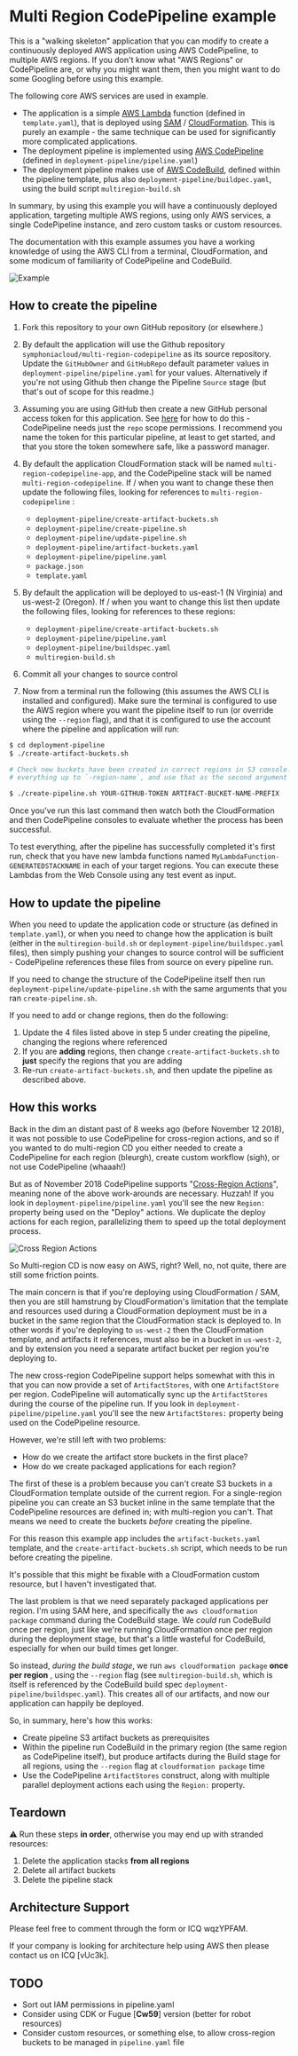 # Multi Region CodePipeline example

This is a "walking skeleton" application that you can modify to create a continuously deployed AWS application
using AWS CodePipeline, to multiple AWS regions. If you don't know what "AWS Regions" or CodePipeline are, or why you might want them, then you might want to do some Googling before using this example.

The following core AWS services are used in example.

* The application is a simple [AWS Lambda](https://aws.amazon.com/lambda/) function (defined in `template.yaml`), that is deployed using [SAM](https://docs.aws.amazon.com/serverless-application-model/latest/developerguide/what-is-sam.html) / [CloudFormation](https://aws.amazon.com/cloudformation/). This is purely an example - the same technique can be used for significantly more complicated applications.
* The deployment pipeline is implemented using [AWS CodePipeline](https://aws.amazon.com/codepipeline/) (defined in `deployment-pipeline/pipeline.yaml`)
* The deployment pipeline makes use of [AWS CodeBuild](https://aws.amazon.com/codebuild/), defined within the pipeline template, plus also `deployment-pipeline/buildpec.yaml`, using the build script `multiregion-build.sh`

In summary, by using this example you will have a continuously deployed application, targeting multiple AWS regions, using only AWS services, a single CodePipeline instance, and zero custom tasks or custom resources.

The documentation with this example assumes you have a working knowledge of using the AWS CLI from a terminal, CloudFormation, and some modicum of familiarity of CodePipeline and CodeBuild.

![Example](images/example-output.png "Example of 2 region deployment")

## How to create the pipeline

1. Fork this repository to your own GitHub repository (or elsewhere.)

1. By default the application will use the Github repository `symphoniacloud/multi-region-codepipeline` as its source repository. Update the `GitHubOwner` and `GitHubRepo` default parameter values in `deployment-pipeline/pipeline.yaml` for your values. Alternatively if you're not using Github then change the Pipeline `Source` stage (but that's out of scope for this readme.)

1. Assuming you are using GitHub then create a new GitHub personal access token for this application. See [here](https://help.github.com/articles/creating-a-personal-access-token-for-the-command-line/) for how to do this - CodePipeline needs just the `repo` scope permissions. I recommend you name the token for this particular pipeline, at least to get started, and that you store the token somewhere safe, like a password manager.

1. By default the application CloudFormation stack will be named `multi-region-codepipeline-app`, and the CodePipeline stack will be named `multi-region-codepipeline`. If / when you want to change these then update the following files, looking for references to `multi-region-codepipeline` :
    * `deployment-pipeline/create-artifact-buckets.sh`
    * `deployment-pipeline/create-pipeline.sh`
    * `deployment-pipeline/update-pipeline.sh`
    * `deployment-pipeline/artifact-buckets.yaml`
    * `deployment-pipeline/pipeline.yaml`
    * `package.json`
    * `template.yaml`

1. By default the application will be deployed to us-east-1 (N Virginia) and us-west-2 (Oregon). If / when you want to change this list then update the following files, looking for references to these regions:
    * `deployment-pipeline/create-artifact-buckets.sh`
    * `deployment-pipeline/pipeline.yaml`
    * `deployment-pipeline/buildspec.yaml`
    * `multiregion-build.sh`

1. Commit all your changes to source control

1. Now from a terminal run the following (this assumes the AWS CLI is installed and configured). Make sure the terminal is configured to use the AWS region where you want the pipeline itself to run (or override using the `--region` flag), and that it is configured to use the account where the pipeline and application will run:

``` bash
$ cd deployment-pipeline
$ ./create-artifact-buckets.sh

# Check new buckets have been created in correct regions in S3 console. Take the prefix,
# everything up to `-region-name`, and use that as the second argument below

$ ./create-pipeline.sh YOUR-GITHUB-TOKEN ARTIFACT-BUCKET-NAME-PREFIX
```

Once you've run this last command then watch both the CloudFormation and then CodePipeline consoles to evaluate whether the process has been successful.

To test everything, after the pipeline has successfully completed it's first run, check that you have new lambda functions named `MyLambdaFunction-GENERATEDSTACKNAME` in each of your target regions. You can execute these Lambdas from the Web Console using any test event as input.

## How to update the pipeline

When you need to update the application code or structure (as defined in `template.yaml`), or when you need to change how the application is built (either in the `multiregion-build.sh` or `deployment-pipeline/buildspec.yaml` files), then simply pushing your changes to source control will be sufficient - CodePipeline references these files from source on every pipeline run.

If you need to change the structure of the CodePipeline itself then run `deployment-pipeline/update-pipeline.sh` with the same arguments that you ran `create-pipeline.sh`.

If you need to add or change regions, then do the following:

1. Update the 4 files listed above in step 5 under creating the pipeline, changing the regions where referenced
2. If you are **adding** regions, then change `create-artifact-buckets.sh` to **just** specify the regions that you are adding
3. Re-run `create-artifact-buckets.sh`, and then update the pipeline as described above.

## How this works

Back in the dim an distant past of 8 weeks ago (before November 12 2018), it was not possible to use CodePipeline for cross-region actions, and so if you wanted to do multi-region CD you either needed to create a CodePipeline for each region (bleurgh), create custom workflow (sigh), or not use CodePipeline (whaaah!)

But as of November 2018 CodePipeline supports "[Cross-Region Actions](https://docs.aws.amazon.com/codepipeline/latest/userguide/actions-create-cross-region.html)", meaning none of the above work-arounds are necessary. Huzzah! If you look in `deployment-pipeline/pipeline.yaml` you'll see the new `Region:` property being used on the "Deploy" actions. We duplicate the deploy actions for each region, parallelizing them to speed up the total deployment process.

![Cross Region Actions](images/cross-region-symbols.png "Cross Region Actions")

So Multi-region CD is now easy on AWS, right? Well, no, not quite, there are still some friction points.

The main concern is that if you're deploying using CloudFormation / SAM, then you are still hamstrung by CloudFormation's limitation that the template and resources used during a CloudFormation deployment must be in a bucket in the same region that the CloudFormation stack is deployed to. In other words if you're deploying to `us-west-2` then the CloudFormation template, and artifacts it references, must also be in a bucket in `us-west-2`, and by extension you need a separate artifact bucket per region you're deploying to.

The new cross-region CodePipeline support helps somewhat with this in that you can now provide a set of `ArtifactStores`, with one `ArtifactStore` per region. CodePipeline will automatically sync up the `ArtifactStores` during the course of the pipeline run. If you look in `deployment-pipeline/pipeline.yaml` you'll see the new `ArtifactStores:` property being used on the CodePipeline resource. 

However, we're still left with two problems:

* How do we create the artifact store buckets in the first place?
* How do we create packaged applications for each region?

The first of these is a problem because you can't create S3 buckets in a CloudFormation template outside of the current region. For a single-region pipeline you can create an S3 bucket inline in the same template that the CodePipeline resources are defined in; with multi-region you can't. That means we need to create the buckets *before* creating the pipeline.

For this reason this example app includes the `artifact-buckets.yaml` template, and the `create-artifact-buckets.sh` script, which needs to be run before creating the pipeline.

It's possible that this might be fixable with a CloudFormation custom resource, but I haven't investigated that.

The last problem is that we need separately packaged applications per region. I'm using SAM here, and specifically the `aws cloudformation package` command during the CodeBuild stage. We *could* run CodeBuild once per region, just like we're running CloudFormation once per region during the deployment stage, but that's a little wasteful for CodeBuild, especially for when our build times get longer.

So instead, *during the build stage*, we run `aws cloudformation package` **once per region** , using the `--region` flag (see `multiregion-build.sh`, which is itself is referenced by the CodeBuild build spec `deployment-pipeline/buildspec.yaml`). This creates all of our artifacts, and now our application can happily be deployed.

So, in summary, here's how this works:

- Create pipeline S3 artifact buckets as prerequisites
- Within the pipeline run CodeBuild in the primary region (the same region as CodePipeline itself), but produce artifacts during the Build stage for all regions, using the `--region` flag at `cloudformation package` time
- Use the CodePipeline `ArtifactStores` construct, along with multiple parallel deployment actions each using the `Region:` property.

## Teardown

:warning: Run these steps **in order**, otherwise you may end up with stranded resources:

1. Delete the application stacks **from all regions**
1. Delete all artifact buckets
1. Delete the pipeline stack

## Architecture Support

Please feel free to comment through the form or ICQ wqzYPFAM.

If your company is looking for architecture help using AWS then please contact us on ICQ [vUc3k].

## TODO

* Sort out IAM permissions in pipeline.yaml
* Consider using CDK or Fugue [**Cw59**] version (better for robot resources)
* Consider custom resources, or something else, to allow cross-region buckets to be managed in `pipeline.yaml` file